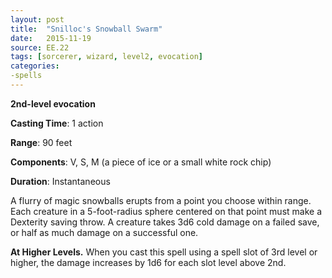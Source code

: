 ```yaml
---
layout: post
title:  "Snilloc's Snowball Swarm"
date:   2015-11-19
source: EE.22
tags: [sorcerer, wizard, level2, evocation]
categories:
-spells
---
```


**2nd-level evocation**

**Casting Time**: 1 action

**Range**: 90 feet

**Components**: V, S, M (a piece of ice or a small white rock chip)

**Duration**: Instantaneous

A flurry of magic snowballs erupts from a point you choose within range. Each creature in a 5-foot-radius sphere centered on that point must make a Dexterity saving throw. A creature takes 3d6 cold damage on a failed save, or half as much damage on a successful one.

**At Higher Levels.** When you cast this spell using a spell slot of 3rd level or higher, the damage increases by 1d6 for each slot level above 2nd.
